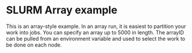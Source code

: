 # SLURM Array example

This is an array-style example. In an array run, 
it is easiest to partition your work into jobs. You can 
specify an array up to 5000 in length. The arrayID can be
pulled from an environment variable and used to select the 
work to be done on each node. 
